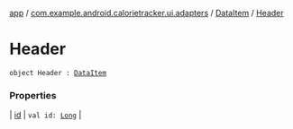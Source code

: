 [app](../../../index.md) / [com.example.android.calorietracker.ui.adapters](../../index.md) / [DataItem](../index.md) / [Header](./index.md)

# Header

`object Header : `[`DataItem`](../index.md)

### Properties

| [id](id.md) | `val id: `[`Long`](https://kotlinlang.org/api/latest/jvm/stdlib/kotlin/-long/index.html) |

